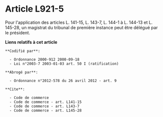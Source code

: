# Article L921-5

Pour l'application des articles L. 141-15, L. 143-7, L. 144-1 à L. 144-13 et L. 145-28, un magistrat du tribunal de première
instance peut être délégué par le président.

**Liens relatifs à cet article**

	**Codifié par**:

	  - Ordonnance 2000-912 2000-09-18
	  - Loi n°2003-7 2003-01-03 art. 50 I (ratification)

	**Abrogé par**:

	  - Ordonnance n°2012-578 du 26 avril 2012 - art. 9

	**Cite**:

	  - Code de commerce
	  - Code de commerce - art. L141-15
	  - Code de commerce - art. L143-7
	  - Code de commerce - art. L145-28
